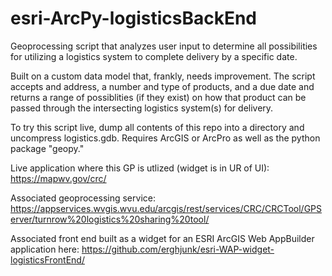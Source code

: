 # esri-ArcPy-logisticsBackEnd
Geoprocessing script that analyzes user input to determine all possibilities for utilizing a logistics system to complete delivery by a specific date. 

Built on a custom data model that, frankly, needs improvement. The script accepts and address, a number and type of products, and a due date and returns a range of possiblities (if they exist) on how that product can be passed through the intersecting logistics system(s) for delivery. 

To try this script live, dump all contents of this repo into a directory and uncompress logistics.gdb. Requires ArcGIS or ArcPro as well as the python package "geopy." 

Live application where this GP is utlized (widget is in UR of UI): https://mapwv.gov/crc/

Associated geoprocessing service: https://appservices.wvgis.wvu.edu/arcgis/rest/services/CRC/CRCTool/GPServer/turnrow%20logistics%20sharing%20tool/

Associated front end built as a widget for an ESRI ArcGIS Web AppBuilder application here:  https://github.com/erghjunk/esri-WAP-widget-logisticsFrontEnd/
